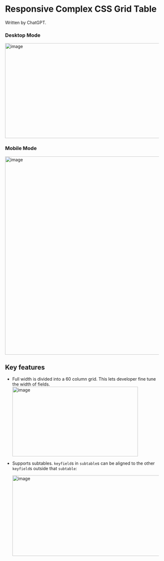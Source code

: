 # Responsive Complex CSS Grid Table

Written by ChatGPT.

### Desktop Mode

<img width="1235" height="311" alt="image" src="https://github.com/user-attachments/assets/a0e01c4e-4552-4b13-8fb2-900462b3636c" />

### Mobile Mode

<img width="683" height="649" alt="image" src="https://github.com/user-attachments/assets/2a29fb19-f3fc-45d8-a830-25713e33c0f1" />




## Key features

* Full width is divided into a 60 column grid. This lets developer fine tune the width of fields.
   <img width="411" height="228" alt="image" src="https://github.com/user-attachments/assets/e1ec2a76-6e88-4381-9cbe-358408ccb7d3" />


* Supports subtables. `keyfield`s in `subtable`s can be aligned to the other `keyfield`s outside that `subtable`: 

   <img width="720" height="264" alt="image" src="https://github.com/user-attachments/assets/e376c3be-afe4-4fd2-ae22-be10eb200224" />

